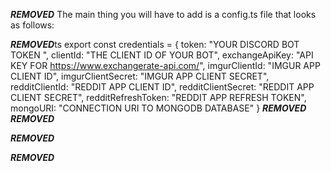 ***REMOVED***
The main thing you will have to add is a config.ts file that looks as follows:

***REMOVED***ts
export const credentials = {
    token: "YOUR DISCORD BOT TOKEN ",
    clientId: "THE CLIENT ID OF YOUR BOT",
    exchangeApiKey: "API KEY FOR https://www.exchangerate-api.com/",
    imgurClientId: "IMGUR APP CLIENT ID",
    imgurClientSecret: "IMGUR APP CLIENT SECRET",
    redditClientId: "REDDIT APP CLIENT ID",
    redditClientSecret: "REDDIT APP CLIENT SECRET",
    redditRefreshToken: "REDDIT APP REFRESH TOKEN",
    mongoURI: "CONNECTION URI TO MONGODB DATABASE"
}
***REMOVED***
***REMOVED***

***REMOVED***

***REMOVED***
